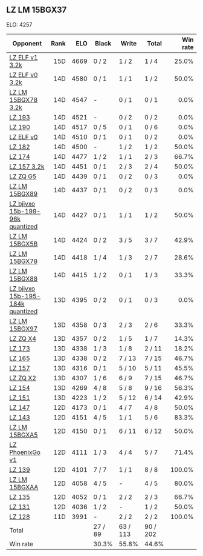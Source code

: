 ## LZ LM 15BGX37 ##

ELO: 4257

Opponent | Rank | ELO | Black | Write | Total | Win rate
---------|-----:|----:|-------|-------|-------|-------:
[LZ ELF v1 3.2k](LZ%20ELF%20v1%203.2k.md) | 15D | 4669 | 0 / 2 | 1 / 2 | 1 / 4 | 25.0%
[LZ ELF v0 3.2k](LZ%20ELF%20v0%203.2k.md) | 14D | 4580 | 0 / 1 | 1 / 1 | 1 / 2 | 50.0%
[LZ LM 15BGX78 3.2k](LZ%20LM%2015BGX78%203.2k.md) | 14D | 4547 | - | 0 / 1 | 0 / 1 | 0.0%
[LZ 193](LZ%20193.md) | 14D | 4521 | - | 0 / 2 | 0 / 2 | 0.0%
[LZ 190](LZ%20190.md) | 14D | 4517 | 0 / 5 | 0 / 1 | 0 / 6 | 0.0%
[LZ ELF v0](LZ%20ELF%20v0.md) | 14D | 4510 | 0 / 1 | 0 / 1 | 0 / 2 | 0.0%
[LZ 182](LZ%20182.md) | 14D | 4500 | - | 1 / 2 | 1 / 2 | 50.0%
[LZ 174](LZ%20174.md) | 14D | 4477 | 1 / 2 | 1 / 1 | 2 / 3 | 66.7%
[LZ 157 3.2k](LZ%20157%203.2k.md) | 14D | 4451 | 0 / 1 | 2 / 3 | 2 / 4 | 50.0%
[LZ ZQ G5](LZ%20ZQ%20G5.md) | 14D | 4439 | 0 / 1 | 0 / 2 | 0 / 3 | 0.0%
[LZ LM 15BGX89](LZ%20LM%2015BGX89.md) | 14D | 4437 | 0 / 1 | 0 / 2 | 0 / 3 | 0.0%
[LZ bjiyxo 15b-199-96k quantized](LZ%20bjiyxo%2015b-199-96k%20quantized.md) | 14D | 4427 | 0 / 1 | 1 / 1 | 1 / 2 | 50.0%
[LZ LM 15BGX5B](LZ%20LM%2015BGX5B.md) | 14D | 4424 | 0 / 2 | 3 / 5 | 3 / 7 | 42.9%
[LZ LM 15BGX78](LZ%20LM%2015BGX78.md) | 14D | 4418 | 1 / 4 | 1 / 3 | 2 / 7 | 28.6%
[LZ LM 15BGX88](LZ%20LM%2015BGX88.md) | 14D | 4415 | 1 / 2 | 0 / 1 | 1 / 3 | 33.3%
[LZ bjiyxo 15b-195-184k quantized](LZ%20bjiyxo%2015b-195-184k%20quantized.md) | 13D | 4395 | 0 / 2 | 0 / 1 | 0 / 3 | 0.0%
[LZ LM 15BGX97](LZ%20LM%2015BGX97.md) | 13D | 4358 | 0 / 3 | 2 / 3 | 2 / 6 | 33.3%
[LZ ZQ X4](LZ%20ZQ%20X4.md) | 13D | 4357 | 0 / 2 | 1 / 5 | 1 / 7 | 14.3%
[LZ 173](LZ%20173.md) | 13D | 4338 | 1 / 3 | 1 / 8 | 2 / 11 | 18.2%
[LZ 165](LZ%20165.md) | 13D | 4338 | 0 / 2 | 7 / 13 | 7 / 15 | 46.7%
[LZ 157](LZ%20157.md) | 13D | 4316 | 0 / 1 | 5 / 10 | 5 / 11 | 45.5%
[LZ ZQ X2](LZ%20ZQ%20X2.md) | 13D | 4307 | 1 / 6 | 6 / 9 | 7 / 15 | 46.7%
[LZ 154](LZ%20154.md) | 13D | 4269 | 4 / 8 | 5 / 8 | 9 / 16 | 56.3%
[LZ 151](LZ%20151.md) | 13D | 4223 | 1 / 2 | 5 / 12 | 6 / 14 | 42.9%
[LZ 147](LZ%20147.md) | 12D | 4173 | 0 / 1 | 4 / 7 | 4 / 8 | 50.0%
[LZ 143](LZ%20143.md) | 12D | 4151 | 4 / 5 | 1 / 1 | 5 / 6 | 83.3%
[LZ LM 15BGXA5](LZ%20LM%2015BGXA5.md) | 12D | 4150 | 0 / 1 | 6 / 11 | 6 / 12 | 50.0%
[LZ PhoenixGo v1](LZ%20PhoenixGo%20v1.md) | 12D | 4111 | 1 / 3 | 4 / 4 | 5 / 7 | 71.4%
[LZ 139](LZ%20139.md) | 12D | 4101 | 7 / 7 | 1 / 1 | 8 / 8 | 100.0%
[LZ LM 15BGXAA](LZ%20LM%2015BGXAA.md) | 12D | 4058 | 4 / 5 | - | 4 / 5 | 80.0%
[LZ 135](LZ%20135.md) | 12D | 4052 | 0 / 1 | 2 / 2 | 2 / 3 | 66.7%
[LZ 131](LZ%20131.md) | 12D | 4036 | 1 / 2 | - | 1 / 2 | 50.0%
[LZ 128](LZ%20128.md) | 11D | 3991 | - | 2 / 2 | 2 / 2 | 100.0%
Total | | | 27 / 89 | 63 / 113 | 90 / 202 | 
Win rate| | | 30.3% | 55.8% | 44.6% | 
